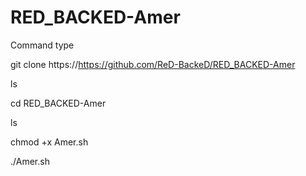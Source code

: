 # RED_BACKED-Amer


Command type

git clone https://https://github.com/ReD-BackeD/RED_BACKED-Amer

ls

cd RED_BACKED-Amer

ls

chmod +x Amer.sh

./Amer.sh

